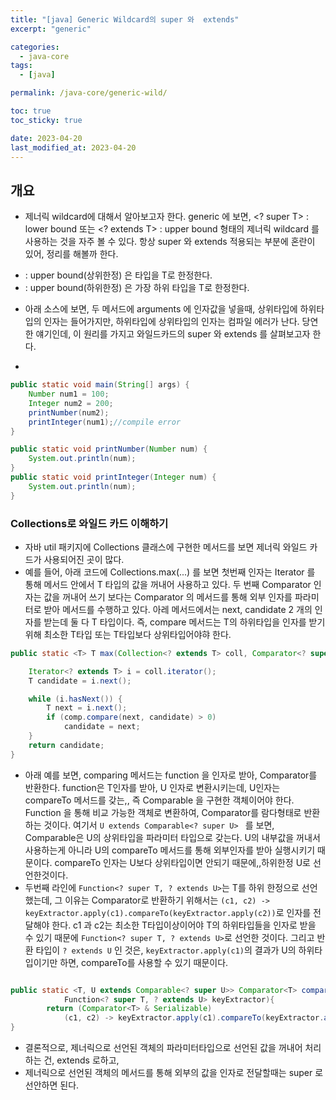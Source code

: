 ```yaml
---
title: "[java] Generic Wildcard의 super 와  extends"
excerpt: "generic"

categories:
  - java-core
tags:
  - [java]

permalink: /java-core/generic-wild/

toc: true
toc_sticky: true

date: 2023-04-20
last_modified_at: 2023-04-20
---
```


## 개요 

 - 제너릭 wildcard에 대해서 알아보고자 한다. generic 에 보면, <? super T> : lower bound 또는 <? extends T> : upper bound 형태의 제너릭 wildcard 를 사용하는 것을 자주 볼 수 있다.
 항상 super 와 extends 적용되는 부분에 혼란이 있어, 정리를 해볼까 한다. 

 - <? extends T> : upper bound(상위한정) 은 타입을 T로 한정한다. 
 - <? extends T> : upper bound(하위한정) 은 가장 하위 타입을 T로 한정한다. 

 - 아래 소스에 보면, 두 메서드에 arguments 에 인자값을 넣을때, 상위타입에 하위타입의 인자는 들어가지만, 하위타입에 상위타입의 인자는 컴파일 에러가 난다. 당연한 얘기인데, 이 원리를 가지고 와일드카드의 super 와 extends 를 살펴보고자 한다. 
 - 

```java
public static void main(String[] args) {
	Number num1 = 100;
	Integer num2 = 200;
	printNumber(num2);
	printInteger(num1);//compile error
}

public static void printNumber(Number num) {
	System.out.println(num);
}
public static void printInteger(Integer num) {
	System.out.println(num);
}
```

### Collections로 와일드 카드 이해하기

 - 자바 util 패키지에 Collections 클래스에 구현한 메서드를 보면 제너릭 와일드 카드가 사용되어진 곳이 많다. 
 - 예를 들어, 아래 코드에 Collections.max(...) 를 보면 첫번째 인자는 Iterator 를 통해 메서드 안에서 T 타입의 값을 꺼내어 사용하고 있다. 
 두 번째 Comparator 인자는 값을 꺼내어 쓰기 보다는 Comparator 의 메서드를 통해 외부 인자를 파라미터로 받아 메서드를 수행하고 있다. 
 아레 메서드에서는 next, candidate 2 개의 인자를 받는데 둘 다 T 타입이다. 즉, compare 메서드는 T의 하위타입을 인자를 받기 위해 최소한 T타입 또는 T타입보다 상위타입어야햐 한다. 

```java
public static <T> T max(Collection<? extends T> coll, Comparator<? super T> comp) {

	Iterator<? extends T> i = coll.iterator();
	T candidate = i.next();

	while (i.hasNext()) {
		T next = i.next();
		if (comp.compare(next, candidate) > 0)
			candidate = next;
	}
	return candidate;
}
```

 - 아래 예를 보면, comparing 메서드는 function 을 인자로 받아, Comparator<T>를 반환한다. function은 T인자를 받아, U 인자로 변환시키는데, U인자는 compareTo 메서드를 갖는,, 즉
 Comparable 을 구현한 객체이어야 한다. Function 을 통해 비교 가능한 객체로 변환하여, Comparator를 람다형태로 반환하는 것이다.
 여기서 `U extends Comparable<? super U> ` 를 보면, Comparable은 U의 상위타입을 파라미터 타입으로 갖는다. U의 내부값을 꺼내서 사용하는게 아니라 U의 compareTo 메서드를 통해 외부인자를 받아 실행시키기 때문이다. compareTo 인자는 U보다 상위타입이면 안되기 때문에,,하위한정 U로 선언한것이다.
 - 두번째 라인에 `Function<? super T, ? extends U>`는 T를 하위 한정으로 선언했는데, 그 이유는 Comparator<T>로 반환하기 위해서는 `(c1, c2) -> keyExtractor.apply(c1).compareTo(keyExtractor.apply(c2))`로 인자를 전달해야 한다. c1 과 c2는 최소한 T타입이상이어야 T의 하위타입들을 인자로 받을 수 있기 때문에 `Function<? super T, ? extends U>`로 선언한 것이다. 그리고 반환 타입이 `? extends U` 인 것은, `keyExtractor.apply(c1)`의 결과가 U의 하위타입이기만 하면, compareTo를 사용할 수 있기 때문이다. 

```java

public static <T, U extends Comparable<? super U>> Comparator<T> comparing(
			Function<? super T, ? extends U> keyExtractor){
		return (Comparator<T> & Serializable)
			(c1, c2) -> keyExtractor.apply(c1).compareTo(keyExtractor.apply(c2));
}

```

- 결론적으로, 제너릭으로 선언된 객체의 파라미터타입으로 선언된 값을 꺼내어 처리하는 건, extends 로하고, 
- 제너릭으로 선언된 객체의 메서드를 통해 외부의 값을 인자로 전달할때는 super 로 선안하면 된다.
